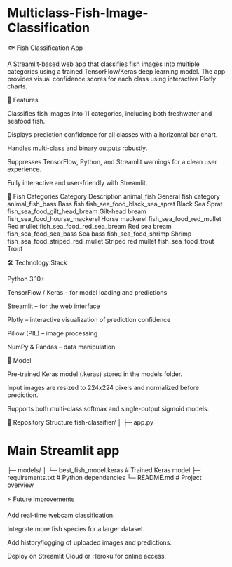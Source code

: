 # Multiclass-Fish-Image-Classification
🐟 Fish Classification App

A Streamlit-based web app that classifies fish images into multiple categories using a trained TensorFlow/Keras deep learning model. The app provides visual confidence scores for each class using interactive Plotly charts.

🔹 Features

Classifies fish images into 11 categories, including both freshwater and seafood fish.

Displays prediction confidence for all classes with a horizontal bar chart.

Handles multi-class and binary outputs robustly.

Suppresses TensorFlow, Python, and Streamlit warnings for a clean user experience.

Fully interactive and user-friendly with Streamlit.

🐠 Fish Categories
Category	Description
animal_fish	General fish category
animal_fish_bass	Bass fish
fish_sea_food_black_sea_sprat	Black Sea Sprat
fish_sea_food_gilt_head_bream	Gilt-head bream
fish_sea_food_hourse_mackerel	Horse mackerel
fish_sea_food_red_mullet	Red mullet
fish_sea_food_red_sea_bream	Red sea bream
fish_sea_food_sea_bass	Sea bass
fish_sea_food_shrimp	Shrimp
fish_sea_food_striped_red_mullet	Striped red mullet
fish_sea_food_trout	Trout

🛠️ Technology Stack

Python 3.10+

TensorFlow / Keras – for model loading and predictions

Streamlit – for the web interface

Plotly – interactive visualization of prediction confidence

Pillow (PIL) – image processing

NumPy & Pandas – data manipulation

🧠 Model

Pre-trained Keras model (.keras) stored in the models folder.

Input images are resized to 224x224 pixels and normalized before prediction.

Supports both multi-class softmax and single-output sigmoid models.

📂 Repository Structure
fish-classifier/
│
├─ app.py  
# Main Streamlit app
├─ models/
│   └─ best_fish_model.keras   # Trained Keras model
├─ requirements.txt        # Python dependencies
└─ README.md               # Project overview

⚡ Future Improvements

Add real-time webcam classification.

Integrate more fish species for a larger dataset.

Add history/logging of uploaded images and predictions.

Deploy on Streamlit Cloud or Heroku for online access.
